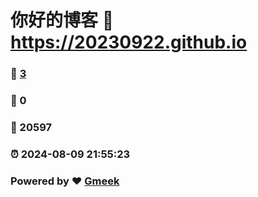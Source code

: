 # 你好的博客 :link: https://20230922.github.io 
### :page_facing_up: [3](https://20230922.github.io/tag.html) 
### :speech_balloon: 0 
### :hibiscus: 20597 
### :alarm_clock: 2024-08-09 21:55:23 
### Powered by :heart: [Gmeek](https://github.com/Meekdai/Gmeek)
